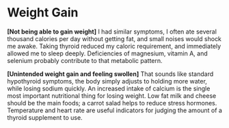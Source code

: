 # Weight Gain

**[Not being able to gain weight]**
I had similar symptoms, I often ate several thousand calories per day without getting fat, and small noises would shock me awake. Taking thyroid reduced my caloric requirement, and immediately allowed me to sleep deeply. Deficiencies of magnesium, vitamin A, and selenium probably contribute to that metabolic pattern.

**[Unintended weight gain and feeling swollen]**
That sounds like standard hypothyroid symptoms, the body simply adjusts to holding more water, while losing sodium quickly. An increased intake of calcium is the single most important nutritional thing for losing weight. Low fat milk and cheese should be the main foods; a carrot salad helps to reduce stress hormones. Temperature and heart rate are useful indicators for judging the amount of a thyroid supplement to use.